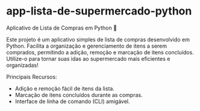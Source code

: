 # app-lista-de-supermercado-python

Aplicativo de Lista de Compras em Python 🐍

Este projeto é um aplicativo simples de lista de compras desenvolvido em Python. Facilita a organização e gerenciamento de itens a serem comprados, permitindo a adição, remoção e marcação de itens concluídos. Utilize-o para tornar suas idas ao supermercado mais eficientes e organizadas!

Principais Recursos:
- Adição e remoção fácil de itens da lista.
- Marcação de itens concluídos durante as compras.
- Interface de linha de comando (CLI) amigável.

